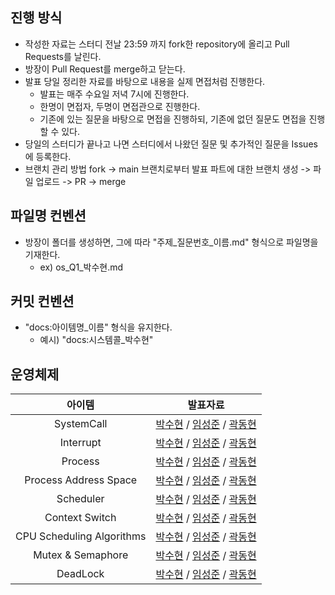 ## 진행 방식
- 작성한 자료는 스터디 전날 23:59 까지 fork한 repository에 올리고 Pull Requests를 날린다. 
- 방장이 Pull Request를 merge하고 닫는다.
- 발표 당일 정리한 자료를 바탕으로 내용을 실제 면접처럼 진행한다.
  - 발표는 매주 수요일 저녁 7시에 진행한다.
  - 한명이 면접자, 두명이 면접관으로 진행한다.
  - 기존에 있는 질문을 바탕으로 면접을 진행하되, 기존에 없던 질문도 면접을 진행할 수 있다.
- 당일의 스터디가 끝나고 나면 스터디에서 나왔던 질문 및 추가적인 질문을 Issues에 등록한다.
- 브랜치 관리 방법
  fork -> main 브랜치로부터 발표 파트에 대한 브랜치 생성 -> 파일 업로드 -> PR -> merge

## 파일명 컨벤션
  - 방장이 폴더를 생성하면, 그에 따라 "주제_질문번호_이름.md" 형식으로 파일명을 기재한다.
    - ex) os_Q1_박수현.md

## 커밋 컨벤션
- "docs:아이템명_이름" 형식을 유지한다. 
  - 예시) "docs:시스템콜_박수현"

## 운영체제

|            아이템            |                                                                                                                                                                                                     발표자료                                                                                                                                                                                                     |
|:-------------------------:|:------------------------------------------------------------------------------------------------------------------------------------------------------------------------------------------------------------------------------------------------------------------------------------------------------------------------------------------------------------------------------------------------------------:|
|        SystemCall         |                      [박수현](https://github.com/cs-learning-study/blog-study/blob/main/os/system_call/os_Q1_%EB%B0%95%EC%88%98%ED%98%84.md) / [임성준](https://github.com/2024-pass-backend/blog-study/blob/main/os/system_call/os_Q1_%EC%9E%84%EC%84%B1%EC%A4%80.md) / [곽동현](https://github.com/2024-pass-backend/blog-study/blob/main/os/system_call/os_Q1_%EA%B3%BD%EB%8F%99%ED%98%84.md)                      |
|         Interrupt         |                         [박수현](https://github.com/2024-pass-backend/blog-study/blob/main/os/interrupt/os_Q2_%EB%B0%95%EC%88%98%ED%98%84.md) / [임성준](https://github.com/2024-pass-backend/blog-study/blob/main/os/interrupt/os_Q2_%EC%9E%84%EC%84%B1%EC%A4%80.md) / [곽동현](https://github.com/2024-pass-backend/blog-study/blob/main/os/interrupt/os_Q2_%EA%B3%BD%EB%8F%99%ED%98%84.md)                         |
|          Process          |                            [박수현](https://github.com/2024-pass-backend/blog-study/blob/main/os/process/os_Q3_%EB%B0%95%EC%88%98%ED%98%84.md) / [임성준](https://github.com/2024-pass-backend/blog-study/blob/main/os/process/os_Q3_%EC%9E%84%EC%84%B1%EC%A4%80.md) / [곽동현](https://github.com/2024-pass-backend/blog-study/blob/main/os/process/os_Q3_%EA%B3%BD%EB%8F%99%ED%98%84.md)                            |
|   Process Address Space   |        [박수현](https://github.com/2024-pass-backend/blog-study/blob/main/os/process-adress-space/os_Q4_%EB%B0%95%EC%88%98%ED%98%84.md) / [임성준](https://github.com/2024-pass-backend/blog-study/blob/main/os/process-adress-space/os_Q4_%EC%9E%84%EC%84%B1%EC%A4%80.md)  / [곽동현](https://github.com/2024-pass-backend/blog-study/blob/main/os/process-adress-space/os_Q4_%EA%B3%BD%EB%8F%99%ED%98%84.md)        |
|         Scheduler         |                         [박수현](https://github.com/2024-pass-backend/blog-study/blob/main/os/scheduler/os_Q5_%EB%B0%95%EC%88%98%ED%98%84.md) / [임성준](https://github.com/2024-pass-backend/blog-study/blob/main/os/scheduler/os_Q5_%EC%9E%84%EC%84%B1%EC%A4%80.md) / [곽동현](https://github.com/2024-pass-backend/blog-study/blob/main/os/scheduler/os_Q5_%EA%B3%BD%EB%8F%99%ED%98%84.md)                         |
|      Context Switch       |                 [박수현](https://github.com/2024-pass-backend/blog-study/blob/main/os/context-switch/os_Q6_%EB%B0%95%EC%88%98%ED%98%84.md) / [임성준](https://github.com/2024-pass-backend/blog-study/blob/main/os/context-switch/os_Q6_%EC%9E%84%EC%84%B1%EC%A4%80.md) / [곽동현](https://github.com/2024-pass-backend/blog-study/blob/main/os/context-switch/os_Q6_%EA%B3%BD%EB%8F%99%ED%98%84.md)                  |
| CPU Scheduling Algorithms | [박수현](https://github.com/2024-pass-backend/blog-study/blob/main/os/cpu-scheduling-algorithms/os_Q7_%EB%B0%95%EC%88%98%ED%98%84.md) / [임성준](https://github.com/2024-pass-backend/blog-study/blob/main/os/cpu-scheduling-algorithms/os_Q7_%EC%9E%84%EC%84%B1%EC%A4%80.md) / [곽동현](https://github.com/2024-pass-backend/blog-study/blob/main/os/cpu-scheduling-algorithms/os_Q7_%EA%B3%BD%EB%8F%99%ED%98%84.md) |
|     Mutex & Semaphore     |                                                                                                                                                                                         [박수현](https://github.com/2024-pass-backend/blog-study/blob/main/os/mutex-semaphore/os_Q8_%EB%B0%95%EC%88%98%ED%98%84.md) / [임성준]() / [곽동현]()                                                                                                                                                                                          |
|         DeadLock          |                                                                                                                                                                                                  [박수현](https://github.com/2024-pass-backend/blog-study/blob/main/os/deadlock/os_Q9_%EB%B0%95%EC%88%98%ED%98%84.md) / [임성준]() / [곽동현]()                                                                                                                                                                                                      |

